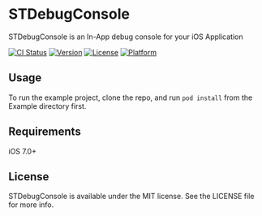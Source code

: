 # STDebugConsole 

STDebugConsole is an In-App debug console for your iOS Application

[![CI Status](http://img.shields.io/travis/chenxing.cx/STDebugConsole.svg?style=flat)](https://travis-ci.org/chenxing.cx/STDebugConsole)
[![Version](https://img.shields.io/cocoapods/v/STDebugConsole.svg?style=flat)](http://cocoapods.org/pods/STDebugConsole)
[![License](https://img.shields.io/cocoapods/l/STDebugConsole.svg?style=flat)](http://cocoapods.org/pods/STDebugConsole)
[![Platform](https://img.shields.io/cocoapods/p/STDebugConsole.svg?style=flat)](http://cocoapods.org/pods/STDebugConsole)

## Usage

To run the example project, clone the repo, and run `pod install` from the Example directory first.

## Requirements

iOS 7.0+

<!--## Installation
 
 STDebugConsole is available through [CocoaPods](http://cocoapods.org). To install
 it, simply add the following line to your Podfile:
 
 ```ruby
 pod "STDebugConsole"
 ```-->

## License

STDebugConsole is available under the MIT license. See the LICENSE file for more info.